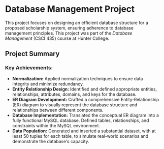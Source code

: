 # Database Management Project

This project focuses on designing an efficient database structure for a proposed scholarship system, ensuring adherence to database management principles. This project was part of the *Database Management* (CSCI 435) course at Hunter College.

## Project Summary

### Key Achievements:
- **Normalization:** Applied normalization techniques to ensure data integrity and minimize redundancy. 
- **Entity Relationship Design:** Identified and defined appropriate entities, relationships, attributes, domains, and keys for the database.
- **ER Diagram Development:** Crafted a comprehensive Entity-Relationship (ER) diagram to visually represent the database structure and relationships between different components.
- **Database Implementation:** Translated the conceptual ER diagram into a fully functional MySQL database. Defined tables, relationships, and constraints within the MySQL environment.
- **Data Population:** Generated and inserted a substantial dataset, with at least 50 tuples for each table, to simulate real-world scenarios and demonstrate the database's capacity.







